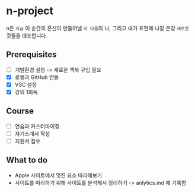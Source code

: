 # n-project

n은 `지금` 이 순간의 혼신이 만들어낼 `이 다음`의 나, 그리고 내가 표현해 나갈 온갖 `새로운` 것들을 대표합니다.

## Prerequisites
- [ ] 개발환경 설정 -> 새로운 맥북 구입 필요
- [x] 로컬과 GitHub 연동
- [x] VSC 설정 
- [x] 강의 1회독

## Course
- [ ] 연습과 커스터마이징
- [ ] 자기소개서 작성
- [ ] 지원서 접수

## What to do
* Apple 사이트에서 멋진 요소 따라해보기
* 사이트를 따라하기 위해 사이트를 분석해서 정리하기 -> anlytics.md 에 기록함